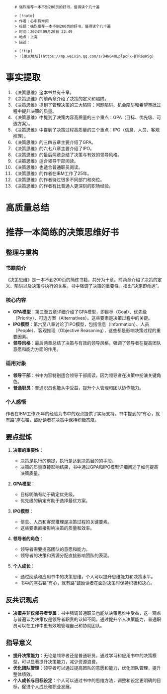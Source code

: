 
        # 强烈推荐一本不到200页的好书，值得读个几十遍

        > [!note]
        > 作者：心中有常闲
        > 标题：强烈推荐一本不到200页的好书，值得读个几十遍
        > 时间：2024年09月20日 22:49
        > 地点：上海
        > 描述：

        > [!tip]
        > ![原文地址](https://mp.weixin.qq.com/s/D4NG4ULplpcFx-BTR6sWSg) 

        

# 事实提取

1. 《决策思维》这本书共有十章。
2. 《决策思维》的前两章介绍了决策的定义和陷阱。
3. 《决策思维》提到了管理决策的三大陷阱：问题陷阱、机会陷阱和希望审批过程中提升决策的质量。
4. 《决策思维》中提到了决策内容高质量的三个重点：GPA（目标、优先级、可选方案）。
5. 《决策思维》中提到了决策过程高质量的三个重点：IPO（信息、人员、客观推理）。
6. 《决策思维》的三四五章主要介绍了GPA。
7. 《决策思维》的六七八章主要介绍了IPO。
8. 《决策思维》的最后两章总结了决策与有效的领导风格。
9. 《决策思维》适合领导干部阅读。
10. 《决策思维》也适合普通职员阅读。
11. 《决策思维》的作者在IBM工作了25年。
12. 《决策思维》的作者待过很多不同部门和岗位。
13. 《决策思维》的作者有比普通人更深刻的职场经验。

# 高质量总结

# 推荐一本简练的决策思维好书

## 整理与重构

### 书籍简介
《决策思维》是一本不到200页的简练书籍，共分为十章。前两章介绍了决策的定义、陷阱以及决策与执行的关系。书中强调了决策的重要性，指出“决定即命运”。

### 核心内容
- **GPA模型**：第三至五章详细介绍了GPA模型，即目标（Goal）、优先级（Priority）、可选方案（Alternatives）。这些要素是决策过程中的关键。
- **IPO模型**：第六至八章讨论了IPO模型，包括信息（Information）、人员（People）、客观推理（Objective Reasoning），这些都是影响决策过程的重要因素。
- **领导风格**：最后两章总结了决策与有效的领导风格，强调了领导者在提高团队意愿和能力方面的作用。

### 适用对象
- **领导干部**：书中内容特别适合领导干部阅读，因为领导者在决策中扮演关键角色。
- **普通职员**：普通职员也能从中受益，提升个人管理和团队协作能力。

### 个人感悟
作者在IBM工作25年的经验为书中的观点提供了实际支持。书中提到的“有心，就有路”座右铭，鼓励读者在决策中保持积极态度。

## 要点提炼
1. **决策的重要性**：
   - 决策是执行的前提，执行是达到决策目的的手段。
   - 决策的质量直接影响结果，书中通过GPA和IPO模型详细阐述了如何提高决策质量。

2. **GPA模型**：
   - 目标明确有助于确定优先级。
   - 优先级的确定有助于选择最优方案。

3. **IPO模型**：
   - 信息、人员和客观推理是决策过程的关键要素。
   - 这些要素直接影响决策的质量和效率。

4. **领导者的角色**：
   - 领导者需要提高团队的意愿和能力。
   - 领导者的决策和资源分配直接影响团队的表现。

5. **个人成长**：
   - 通过阅读和应用书中的决策思维，个人可以提升思维能力和决策水平。
   - 书中的座右铭“有心，就有路”鼓励读者在面对决策时保持积极和决心。

## 反共识观点
- **决策并非仅领导者专属**：书中强调普通职员也能从决策思维中受益，这一观点与普遍认为决策仅是领导者职责的认知不同。通过提升个人决策能力，普通职员可以在工作中更有效地管理自己和协助团队。

## 指导意义
- **提升决策能力**：无论是领导者还是普通职员，通过学习和应用书中的决策模型，可以显著提升决策能力，减少资源浪费。
- **优化团队管理**：领导者可以通过提高团队的意愿和能力，优化团队管理，提升整体绩效。
- **个人成长与目标设定**：个人可以通过书中的思维方法，调整和设定更明确的目标，促进个人成长和职业发展。